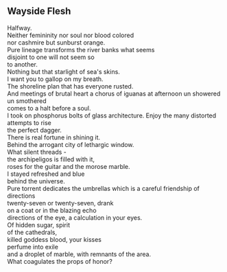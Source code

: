 Wayside Flesh
-------------
Halfway.  
Neither femininity nor soul nor blood colored  
nor cashmire but sunburst orange.  
Pure lineage transforms the river banks what seems  
disjoint to one will not seem so  
to another.  
Nothing but that starlight of sea's skins.  
I want you to gallop on my breath.  
The shoreline plan that has everyone rusted.  
And meetings of brutal heart a chorus of iguanas at afternoon un showered un smothered  
comes to a halt before a soul.  
I took on phosphorus bolts of glass architecture. Enjoy the many distorted attempts to rise  
the perfect dagger.  
There is real fortune in shining it.  
Behind the arrogant city of lethargic window.  
What silent threads -  
the archipeligos is filled with it,  
roses for the guitar and the morose marble.  
I stayed refreshed and blue  
behind the universe.  
Pure torrent dedicates the umbrellas which is a careful friendship of directions  
twenty-seven or twenty-seven, drank  
on a coat or in the blazing echo  
directions of the eye, a calculation in your eyes.  
Of hidden sugar, spirit  
of the cathedrals,  
killed goddess blood, your kisses  
perfume into exile  
and a droplet of marble, with remnants of the area.  
What coagulates the props of honor?  

